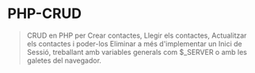# PHP-CRUD
> CRUD en PHP per Crear contactes, Llegir els contactes, Actualitzar els contactes i poder-los Eliminar a més d'implementar un Inici de Sessió, treballant amb variables generals com $_SERVER o amb les galetes del navegador.
